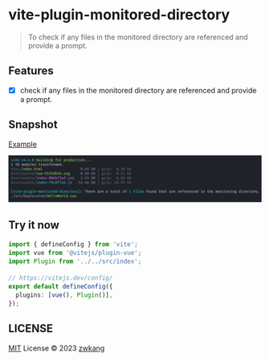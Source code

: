 # vite-plugin-monitored-directory

> To check if any files in the monitored directory are referenced and provide a prompt.

## Features

- [x] check if any files in the monitored directory are referenced and provide a prompt.

## Snapshot

[Example](./examples/my-vue-app/vite.config.js)

![Example snapshot](./assets/vite-plugin-monitored-directory-snapshot.png)

## Try it now

```typescript
import { defineConfig } from 'vite';
import vue from '@vitejs/plugin-vue';
import Plugin from '../../src/index';

// https://vitejs.dev/config/
export default defineConfig({
  plugins: [vue(), Plugin()],
});
```

## LICENSE

[MIT](./LICENSE) License © 2023 [zwkang](https://github.com/zwkang)
